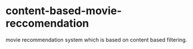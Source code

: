 # content-based-movie-reccomendation
movie recommendation system which is based on content based filtering.
